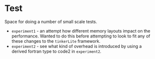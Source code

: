 # Test

Space for doing a number of small scale tests.

* `experiment1` - an attempt how different memory layouts impact on the
   performance. Wanted to do this before attempting to look to fit any of
   these changes to the `tinkerLite` framework.
* `experiment2` - see what kind of overhead is introduced by using a derived
   fortran type to code2 in `experiment2`.

